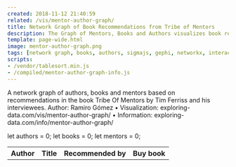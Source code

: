 ```yaml
---
created: 2018-11-12 21:40:59
related: /vis/mentor-author-graph/
title: Network Graph of Book Recommendations from Tribe of Mentors
description: The Graph of Mentors, Books and Authors visualizes book recommendations from the book Tribe Of Mentors by Tim Ferriss and his interviewees.
template: page-wide.html
image: mentor-author-graph.png
tags: [network graph, books, authors, sigmajs, gephi, networkx, interactive]
scripts:
- /vendor/tablesort.min.js
- /compiled/mentor-author-graph-info.js
---
```


A network graph of authors, books and mentors based on recommendations in the book Tribe Of Mentors by Tim Ferriss and his interviewees.
Author: Ramiro Gómez • Visualization: exploring-data.com/vis/mentor-author-graph/ • Information: exploring-data.com/info/mentor-author-graph/

let authors = 0;
let books = 0;
let mentors = 0;

<table id="books">
<tr data-sort-method="none">
    <th>Author</th><th>Title</th><th data-sort-default>Recommended by</th><th>Buy book</th>
</tr>
</table>

<div id="amzn-assoc-ad-623d5c40-6d6c-484c-8c0d-21afa99a74c2"></div><script async src="//z-na.amazon-adsystem.com/widgets/onejs?MarketPlace=US&adInstanceId=623d5c40-6d6c-484c-8c0d-21afa99a74c2"></script>